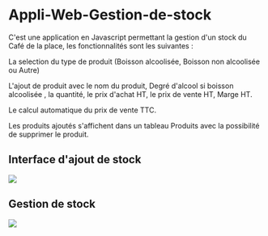 # Appli-Web-Gestion-de-stock
C'est une application en Javascript permettant la gestion d'un stock du Café de la place, les fonctionnalités sont les suivantes :

La selection du type de produit (Boisson alcoolisée, Boisson non alcoolisée ou Autre)

L'ajout de produit avec le nom du produit, Degré d'alcool si boisson alcoolisée , la quantité, le prix d'achat HT, le prix de vente HT, Marge HT.

Le calcul automatique du prix de vente TTC.

Les produits ajoutés s'affichent dans un tableau Produits avec la possibilité de supprimer le produit.

## Interface d'ajout de stock
<img src="https://user-images.githubusercontent.com/82309879/115144941-948c1100-a04f-11eb-8622-e85966fd62ed.png">

## Gestion de stock
<img src="https://user-images.githubusercontent.com/82309879/115145204-af12ba00-a050-11eb-9ed5-b25b3c43d913.png">


